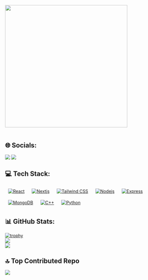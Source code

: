 
<!---
abhrajit2004/abhrajit2004 is a ✨ special ✨ repository because its `README.md` (this file) appears on your GitHub profile.
You can click the Preview link to take a look at your changes.
--->
<img style="height:400px;" src="https://github.com/user-attachments/assets/b8d0498e-fede-4d00-b9ad-4b6ff2e12538" />
<br />
<br />

## 🌐 Socials:
<a href="https://www.linkedin.com/in/abhrajit-gupta/" target="_blank"><img src="https://skillicons.dev/icons?i=linkedin" /></a>
<a href="https://www.instagram.com/abhrajit_gupta/" target="_blank"><img src="https://skillicons.dev/icons?i=instagram" /></a>

## 💻 Tech Stack:
<a href="https://reactjs.org/" target="_blank"><img style="margin: 10px" alt="React" src="https://skillicons.dev/icons?i=react" /></a>
<a href="https://nextjs.org/" target="_blank"><img style="margin: 10px" alt="Nextjs" src="https://skillicons.dev/icons?i=nextjs" /></a>
<a href="https://tailwindcss.com/" target="_blank"><img style="margin: 10px" alt="Tailwind CSS" src="https://skillicons.dev/icons?i=tailwindcss" /></a>
<a href="https://nodejs.org/" target="_blank"><img style="margin: 10px" alt="Nodejs" src="https://skillicons.dev/icons?i=nodejs" /></a>
<a href="https://expressjs.com/" target="_blank"><img style="margin: 10px" alt="Express" src="https://skillicons.dev/icons?i=express" /></a>
<a href="https://www.mongodb.com/" target="_blank"><img style="margin: 10px" alt="MongoDB" src="https://skillicons.dev/icons?i=mongodb" /></a>
<a href="https://www.w3schools.com/cpp/" target="_blank"><img style="margin: 10px" alt="C++" src="https://skillicons.dev/icons?i=cpp" /></a>
<a href="https://www.python.org/" target="_blank"><img style="margin: 10px" alt="Python" src="https://skillicons.dev/icons?i=python" /></a>

## 📊 GitHub Stats:
[![trophy](https://github-profile-trophy.vercel.app/?username=abhrajit2004&theme=onedark)](https://github.com/abhrajit2004/github-profile-trophy)<br />
![](https://github-readme-stats.vercel.app/api?username=abhrajit2004&theme=dark&hide_border=false&include_all_commits=false&count_private=false)<br/>
![](https://github-readme-streak-stats.herokuapp.com/?user=abhrajit2004&theme=dark&hide_border=false)<br/>

## 🔝 Top Contributed Repo
![](https://github-contributor-stats.vercel.app/api?username=abhrajit2004&limit=5&theme=tokyonight&combine_all_yearly_contributions=true)
